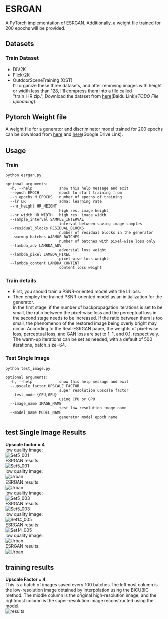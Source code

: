 # ESRGAN  
A PyTorch implementation of ESRGAN. Additionally, a weight file trained for 200 epochs will be provided.
## Datasets  
### Train Dataset  
- DIV2K  
- Flickr2K  
- OutdoorSceneTraining (OST)  
I'll organize these three datasets, and after removing images with height or width less than 128, I'll compress them into a file called "train_HR.zip.", Download the dataset from [here]()(Baidu Link)(*TODO File uploading*).  
## Pytorch Weight file  
A weight file for a generator and discriminator model trained for 200 epochs can be download from [here](https://drive.google.com/file/d/1Jf_4rASdjtedA26Cs3-XJXzQ6T6drpJe/view?usp=sharing) and [here](https://drive.google.com/file/d/1voqyPbb-6yUCqZ2Vc3Z3SSlVrYDhPHSV/view?usp=sharing)(Google Drive Link).  
## Usage  
### Train  
```
python esrgan.py  

optional arguments:
  -h, --help            show this help message and exit
  --epoch EPOCH         epoch to start training from
  --n_epochs N_EPOCHS   number of epochs of training
  --lr LR               adma: learning rate
  --hr_height HR_HEIGHT
                        high res. image height
  --hr_width HR_WIDTH   high res. image width
  --sample_interval SAMPLE_INTERVAL
                        interval between saving image samples
  --residual_blocks RESIDUAL_BLOCKS
                        number of residual blocks in the generator
  --warmup_batches WARMUP_BATCHES
                        number of batches with pixel-wise loss only
  --lambda_adv LAMBDA_ADV
                        adversial loss weight
  --lambda_pixel LAMBDA_PIXEL
                        pixel-wise loss weight
  --lambda_content LAMBDA_CONTENT
                        content loss weight
```  
### Train details  
- First, you should train a PSNR-oriented model with the L1 loss. 
- Then employ the trained PSNR-oriented model as an initialization for the generator.  
In the first stage, if the number of backpropagation iterations is set to be small, the ratio between the pixel-wise loss and the perceptual loss in the second stage needs to be increased. If the ratio between them is too small, the phenomenon of the restored image being overly bright may occur.
According to the Real-ESRGAN paper, the weights of pixel-wise loss, perceptual loss, and GAN loss are set to 1, 1, and 0.1, respectively. The warm-up iterations can be set as needed, with a default of 500 iterations, batch_size=64.
### Test Single Image  
```
python test_image.py  

optional arguments:
  -h, --help            show this help message and exit
  --upscale_factor UPSCALE_FACTOR
                        super resolution upscale factor
  --test_mode {CPU,GPU}
                        using CPU or GPU
  --image_name IMAGE_NAME
                        test low resolution image name
  --model_name MODEL_NAME
                        generator model epoch name
```  
## test Single Image Results  
**Upscale factor = 4**  
low quality image:  
![Set5_001](assets/Set5_001.png)  
ESRGAN results:  
![Set5_001](assets/out_srf_4_Set5_001.png)  
low quality image:  
![Urban](assets/Urban100_083.png)  
ESRGAN results:  
![Urban](assets/out_srf_4_Urban100_083.png)  
low quality image:  
![Set5_003](assets/Set5_003.png)  
ESRGAN results:  
![Set5_003](assets/out_srf_4_Set5_003.png)  
low quality image:  
![Set14_005](assets/Set14_005.png)  
ESRGAN results:  
![Set14_005](assets/out_srf_4_Set14_005.png)  
low quality image:  
![Urban](assets/Urban100_100.png)  
ESRGAN results:  
![Urban](assets/out_srf_4_Urban100_100.png)  
## training results  
**Upscale Factor = 4**  
This is a batch of images saved every 100 batches.The leftmost column is the low-resolution image obtained by interpolation using the BICUBIC method. The middle column is the original high-resolution image, and the rightmost column is the super-resolution image reconstructed using the model.  
![results](images/training/42700.png)  
